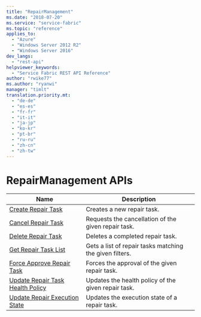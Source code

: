 ```yaml
---
title: "RepairManagement"
ms.date: "2018-07-20"
ms.service: "service-fabric"
ms.topic: "reference"
applies_to: 
  - "Azure"
  - "Windows Server 2012 R2"
  - "Windows Server 2016"
dev_langs: 
  - "rest-api"
helpviewer_keywords: 
  - "Service Fabric REST API Reference"
author: "rwike77"
ms.author: "ryanwi"
manager: "timlt"
translation.priority.mt: 
  - "de-de"
  - "es-es"
  - "fr-fr"
  - "it-it"
  - "ja-jp"
  - "ko-kr"
  - "pt-br"
  - "ru-ru"
  - "zh-cn"
  - "zh-tw"
---
```

# RepairManagement APIs

| Name | Description |
| --- | --- |
| [Create Repair Task](sfclient-v63-api-createrepairtask.md) | Creates a new repair task.<br/> |
| [Cancel Repair Task](sfclient-v63-api-cancelrepairtask.md) | Requests the cancellation of the given repair task.<br/> |
| [Delete Repair Task](sfclient-v63-api-deleterepairtask.md) | Deletes a completed repair task.<br/> |
| [Get Repair Task List](sfclient-v63-api-getrepairtasklist.md) | Gets a list of repair tasks matching the given filters.<br/> |
| [Force Approve Repair Task](sfclient-v63-api-forceapproverepairtask.md) | Forces the approval of the given repair task.<br/> |
| [Update Repair Task Health Policy](sfclient-v63-api-updaterepairtaskhealthpolicy.md) | Updates the health policy of the given repair task.<br/> |
| [Update Repair Execution State](sfclient-v63-api-updaterepairexecutionstate.md) | Updates the execution state of a repair task.<br/> |


